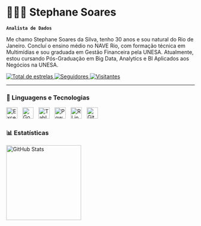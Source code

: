 # 👩🏻‍💻 Stephane Soares
**`Analista de Dados`**

Me chamo Stephane Soares da Silva, tenho 30 anos e sou natural do Rio de Janeiro. Concluí o ensino médio no NAVE Rio, com formação técnica em Multimídias e sou graduada em Gestão Financeira pela UNESA. Atualmente, estou cursando Pós-Graduação em Big Data, Analytics e BI Aplicados aos Negócios na UNESA.

<p align="left">
    <a href="https://github.com/Stephane-Soares?tab=repositories&sort=stargazers">
        <img 
            alt="Total de estrelas" 
            title="Total de estrelas GitHub" 
            src="https://custom-icon-badges.demolab.com/github/stars/Stephane-Soares?color=55960c&style=for-the-badge&labelColor=488207&logo=star&label=estrelas"
        />
    </a>
    <a href="https://github.com/Stephane-Soares?tab=followers">
        <img 
            alt="Seguidores" 
            title="Me siga no GitHub" 
            src="https://custom-icon-badges.demolab.com/github/followers/Stephane-Soares?color=236ad3&labelColor=1155ba&style=for-the-badge&logo=github&label=Seguidores&logoColor=white"
        />
    </a> 
    <a href="https://github.com/Stephane-Soares?Simple-View-Counter">
        <img 
            alt="Visitantes" 
            title="Profile views" 
            src="https://custom-icon-badges.demolab.com/github/followers/Stephane-Soares?color=purple&labelColor=730d73&style=for-the-badge&logo=eye&label=Visitantes&logoColor=white"
        />
       </a>
</p>

---

### 🤖 Linguagens e Tecnologias

<img
    align="left"
    alt="Excel"
    title="Excel"
    Width="30px"
    style="padding-right: 10px;"
    src="https://img.icons8.com/color/48/microsoft-excel-2019--v1.png" alt="microsoft-excel-2019--v1"
 /> 
<img 
    align="left" 
    alt="Google Cloud" 
    title="Google Cloud"
    width="30px" 
    style="padding-right: 10px;" 
    src="https://cdn.jsdelivr.net/gh/devicons/devicon@latest/icons/googlecloud/googlecloud-original.svg" 
/>
<img 
    align="left" 
    alt="Tableau" 
    title="Tableau"
    width="30px" 
    style="padding-right: 10px;" 
    src="https://img.icons8.com/color/48/tableau-software.png" alt="tableau-software" 
/> 
<img 
    align="left" 
    alt="Power BI" 
    title="Power BI"
    width="30px" 
    style="padding-right: 10px;" 
    src="https://img.icons8.com/fluency/48/power-bi-2021.png" alt="power-bi-2021"
/>
<img 
    align="left" 
    alt="R Linguagem" 
    title="R Linguagem"
    width="30px" 
    style="padding-right: 10px;" 
    src="https://img.icons8.com/fluency/48/r-project.png" alt="r-project"
/>  

<img 
    align="left" 
    alt="GitHub" 
    title="GitHub"
    width="30px" 
    style="padding-right: 10px;" 
    src="https://cdn.jsdelivr.net/gh/devicons/devicon@latest/icons/github/github-original.svg"
/>

<br/>
<br/>

### 📊 Estatísticas    

<img 
    align="left" 
    alt="GitHub Stats" 
    height="200px" 
    style="padding-right: 10px;" 
    src="https://github-readme-stats.vercel.app/api?username=Stephane-Soares&show_icons=true&theme=tokyonight&include_all_commits=true&locale=pt-br"
/>
